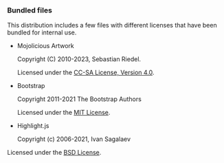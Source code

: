 ### Bundled files

This distribution includes a few files with different licenses that have been bundled for internal use.

* Mojolicious Artwork

  Copyright (C) 2010-2023, Sebastian Riedel.

  Licensed under the [CC-SA License, Version 4.0](http://creativecommons.org/licenses/by-sa/4.0).

* Bootstrap

  Copyright 2011-2021 The Bootstrap Authors

  Licensed under the [MIT License](http://creativecommons.org/licenses/MIT).

* Highlight.js

  Copyright (c) 2006-2021, Ivan Sagalaev

Licensed under the [BSD License](https://github.com/highlightjs/highlight.js/blob/master/LICENSE).
